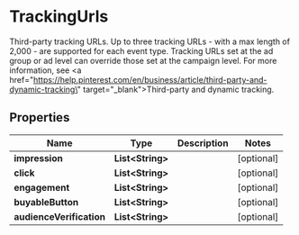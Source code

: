 

# TrackingUrls

Third-party tracking URLs. Up to three tracking URLs - with a max length of 2,000 - are supported for each event type. Tracking URLs set at the ad group or ad level can override those set at the campaign level. For more information, see <a href=\"https://help.pinterest.com/en/business/article/third-party-and-dynamic-tracking\" target=\"_blank\">Third-party and dynamic tracking</a>.

## Properties

| Name | Type | Description | Notes |
|------------ | ------------- | ------------- | -------------|
|**impression** | **List&lt;String&gt;** |  |  [optional] |
|**click** | **List&lt;String&gt;** |  |  [optional] |
|**engagement** | **List&lt;String&gt;** |  |  [optional] |
|**buyableButton** | **List&lt;String&gt;** |  |  [optional] |
|**audienceVerification** | **List&lt;String&gt;** |  |  [optional] |




